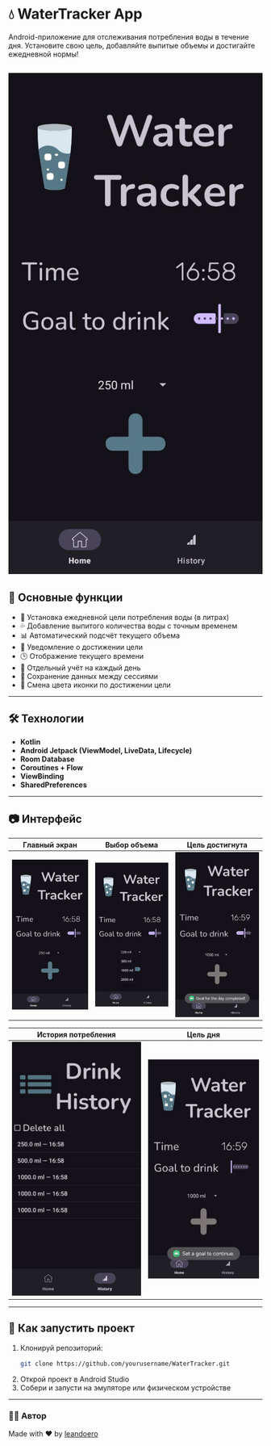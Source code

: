 # 💧 WaterTracker App

Android-приложение для отслеживания потребления воды в течение дня. Установите свою цель, добавляйте выпитые объемы и достигайте ежедневной нормы!

![screenshot](./screenshots/main.jpg)
---

## 📱 Основные функции
- 🎯 Установка ежедневной цели потребления воды (в литрах)
- 💦 Добавление выпитого количества воды с точным временем
- 📊 Автоматический подсчёт текущего объема
- 🔔 Уведомление о достижении цели
- 🕒 Отображение текущего времени
- 📆 Отдельный учёт на каждый день
- 💾 Сохранение данных между сессиями
- 🔄 Смена цвета иконки по достижении цели
---

## 🛠️ Технологии
- **Kotlin**
- **Android Jetpack (ViewModel, LiveData, Lifecycle)**
- **Room Database**
- **Coroutines + Flow**
- **ViewBinding**
- **SharedPreferences**
---

## 📷 Интерфейс

| Главный экран                   | Выбор объема                      | Цель достигнута             |
|:-------------------------------:|:---------------------------------:|:---------------------------:|
| ![main](./screenshots/main.jpg) | ![spinner](./screenshots/spinner.jpg) | ![goal](./screenshots/goal.jpg) |

| История потребления            | Цель дня                          |
|:------------------------------:|:---------------------------------:|
| ![history](./screenshots/history.jpg) | ![settings](./screenshots/setgoal.jpg) |
---

## 🚀 Как запустить проект
1. Клонируй репозиторий:
   ```bash
   git clone https://github.com/yourusername/WaterTracker.git 
2. Открой проект в Android Studio
3. Собери и запусти на эмуляторе или физическом устройстве
---

### 🧑‍💻 Автор
Made with ❤️ by [leandoero](https://github.com/leandoero)
